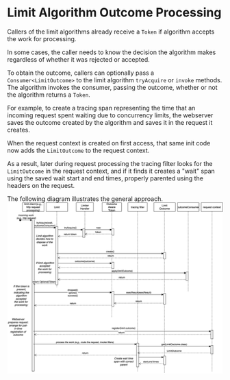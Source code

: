 # Limit Algorithm Outcome Processing

Callers of the limit algorithms already receive a `Token` if algorithm accepts the work for processing. 

In some cases, the caller needs to know the decision the algorithm makes regardless of whether it was rejected or accepted.

To obtain the outcome, callers can optionally pass a `Consumer<LimitOutcome>` to the limit algorithm `tryAcquire` or `invoke` methods. The algorithm invokes the consumer, passing the outcome, whether or not the algorithm returns a `Token`. 

For example, to create a tracing span representing the time that an incoming request spent waiting due to concurrency limits, the webserver saves the outcome created by the algorithm and saves it in the request it creates.  

When the request context is created on first access, that same init code now adds the `LimitOutcome` to the request context.

As a result, later during request processing the tracing filter looks for the `LimitOutcome` in the request context, and if it finds it creates a "wait" span using the saved wait start and end times, properly parented using the headers on the request. 

The following diagram illustrates the general approach.
![limit outcome processing](LimitAlgorithmOutcome.drawio.svg)

